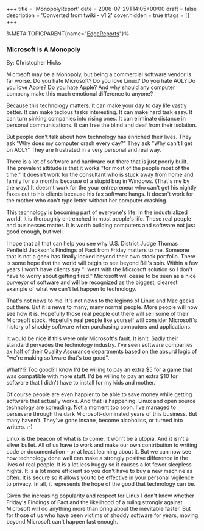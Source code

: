 +++
title = 'MonopolyReport'
date = 2006-07-29T14:05+00:00
draft = false
description = 'Converted from twiki - v1.2'
cover.hidden = true
#tags = []
+++

%META:TOPICPARENT{name="[EdgeReports](EdgeReports "wikilink")"}%

### Microsoft Is A Monopoly

By: Christopher Hicks

Microsoft may be a Monopoly, but being a commercial software vendor is
far worse. Do you hate Microsoft? Do you love Linux? Do you hate AOL? Do
you love Apple? Do you hate Apple? And why should any computer company
make this much emotional difference to anyone?

Because this technology matters. It can make your day to day life vastly
better. It can make tedious tasks interesting. It can make hard task
easy. It can turn sinking companies into rising ones. It can eliminate
distance in personal communications. It can free the blind and deaf from
their isolation.

But people don't talk about how technology has enriched their lives.
They ask "Why does my computer crash every day?" They ask "Why can't I
get on AOL?" They are frustrated in a very personal and real way.

There is a lot of software and hardware out there that is just poorly
built. The prevalent attitude is that it works "for most of the people
most of the time." It doesn't work for the consultant who is stuck away
from home and family for six months because of a stupid bug in Windows.
(That's me by the way.) It doesn't work for the your entrepreneur who
can't get his nightly faxes out to his clients because his fax software
hangs. It doesn't work for the mother who can't type letter without her
computer crashing.

This technology is becoming part of everyone's life. In the
industrialized world, it is thoroughly entrenched in most people's life.
These real people and businesses matter. It is worth building computers
and software not just good enough, but well.

I hope that all that can help you see why U.S. District Judge Thomas
Penfield Jackson's Findings of Fact from Friday matters to me. Someone
that is not a geek has finally looked beyond their own stock portfolio.
There is some hope that the world will begin to see beyond Bill's spin.
Within a few years I won't have clients say "I went with the Microsoft
solution so I don't have to worry about getting fired." Microsoft will
cease to be seen as a nice purveyor of software and will be recognized
as the biggest, clearest example of what we can't let happen to
technology.

That's not news to me. It's not news to the legions of Linux and Mac
geeks out there. But it is news to many, many normal people. More people
will now see how it is. Hopefully those real people out there will sell
some of their Microsoft stock. Hopefully real people like yourself will
consider Microsoft's history of shoddy software when purchasing
computers and applications.

It would be nice if this were only Microsoft's fault. It isn't. Sadly
their standard pervades the technology industry. I've seen software
companies ax half of their Quality Assurance departments based on the
absurd logic of "we're making software that's too good".

What?!? Too good? I know I'd be willing to pay an extra $5 for a game
that was compatible with more stuff. I'd be willing to pay an extra $10
for software that I didn't have to install for my kids and mother.

Of course people are even happier to be able to save money while getting
software that actually works. And that is happening. Linux and open
source technology are spreading. Not a moment too soon. I've managed to
persevere through the dark Microsoft-dominated years of this business.
But many haven't. They've gone insane, become alcoholics, or turned into
writers. :-)

Linux is the beacon of what is to come. It won't be a utopia. And it
isn't a silver bullet. All of us have to work and make our own
contribution to writing code or documentation - or at least learning
about it. But we can now see how technology done well can make a
strongly positive difference in the lives of real people. It is a lot
less buggy so it causes a lot fewer sleepless nights. It is a lot more
efficient so you don't have to buy a new machine as often. It is secure
so it allows you to be effective in your personal vigilence to privacy.
In all, it represents the hope of the good that technology can be.

Given the increasing popularity and respect for Linux I don't know
whether Friday's Findings of Fact and the likelihood of a ruling
strongly against Microsoft will do anything more than bring about the
inevitable faster. But for those of us who have been victims of shoddy
software for years, moving beyond Microsoft can't happen fast enough.
